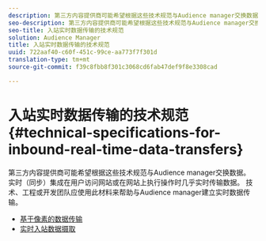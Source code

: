 ```yaml
---
description: 第三方内容提供商可能希望根据这些技术规范与Audience manager交换数据。 实时（同步）集成在用户访问网站或在网站上执行操作时几乎实时传输数据。 技术、工程或开发团队应使用此材料来帮助与Audience manager建立实时数据传输。
seo-description: 第三方内容提供商可能希望根据这些技术规范与Audience manager交换数据。 实时（同步）集成在用户访问网站或在网站上执行操作时几乎实时传输数据。 技术、工程或开发团队应使用此材料来帮助与Audience manager建立实时数据传输。
seo-title: 入站实时数据传输的技术规范
solution: Audience Manager
title: 入站实时数据传输的技术规范
uuid: 722aaf40-c60f-451c-99ce-aa773f7f301d
translation-type: tm+mt
source-git-commit: f39c8fbb8f301c3068cd6fab47def9f8e3308cad

---
```



# 入站实时数据传输的技术规范{#technical-specifications-for-inbound-real-time-data-transfers}

第三方内容提供商可能希望根据这些技术规范与Audience manager交换数据。 实时（同步）集成在用户访问网站或在网站上执行操作时几乎实时传输数据。 技术、工程或开发团队应使用此材料来帮助与Audience manager建立实时数据传输。

<!-- c_rt_realtime_intro.xml -->

* [基于像素的数据传输](/help/using/integration/sending-audience-data/real-time-data-integration/pixel-based-data-transfer.md)
* [实时入站数据摄取](/help/using/integration/sending-audience-data/real-time-data-integration/real-time-data-transfer.md)